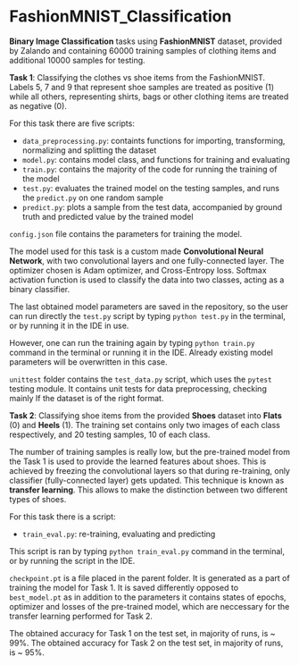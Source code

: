 # FashionMNIST_Classification

**Binary Image Classification** tasks using **FashionMNIST** dataset, provided by Zalando and containing 60000 training samples of clothing items and additional 10000 samples for testing. 

**Task 1**: Classifying the clothes vs shoe items from the FashionMNIST. Labels 5, 7 and 9 that represent shoe samples are treated as positive (1) while all others, representing shirts, bags or other clothing items are treated as negative (0). 

For this task there are five scripts:
- `data_preprocessing.py`: containts functions for importing, transforming, normalizing and splitting the dataset 
- `model.py`: contains model class, and functions for training and evaluating
- `train.py`: contains the majority of the code for running the training of the model
- `test.py`: evaluates the trained model on the testing samples, and runs the `predict.py` on one random sample
- `predict.py`: plots a sample from the test data, accompanied by ground truth and predicted value by the trained model

`config.json` file contains the parameters for training the model.

The model used for this task is a custom made **Convolutional Neural Network**, with two convolutional layers and one fully-connected layer.
The optimizer chosen is Adam optimizer, and Cross-Entropy loss. Softmax activation function is used to classify the data into two classes, acting as a binary classifier.

The last obtained model parameters are saved in the repository, so the user can run directly the `test.py` script by typing `python test.py` in the terminal, or by running it in the IDE in use.

However, one can run the training again by typing `python train.py` command in the terminal or running it in the IDE. Already existing model parameters will be overwritten in this case.

`unittest` folder contains the `test_data.py` script, which uses the `pytest` testing module. It contains unit tests for data preprocessing, checking mainly If the dataset is of the right format.

**Task 2**: Classifying shoe items from the provided **Shoes** dataset into **Flats** (0) and **Heels** (1). The training set contains only two images of each class respectively, and 20 testing samples, 10 of each class.

The number of training samples is really low, but the pre-trained model from the Task 1 is used to provide the learned features about shoes. This is achieved by freezing the convolutional layers so that during re-training, only classifier (fully-connected layer) gets updated. This technique is known as **transfer learning**. This allows to make the distinction between two different types of shoes.

For this task there is a script:
- `train_eval.py`: re-training, evaluating and predicting

This script is ran by typing `python train_eval.py` command in the terminal, or by running the script in the IDE.

`checkpoint.pt` is a file placed in the parent folder. It is generated as a part of training the model for Task 1. It is saved differently opposed to `best_model.pt` as in addition to the parameters it contains states of epochs, optimizer and losses of the pre-trained model, which are neccessary for the transfer learning performed for Task 2.

The obtained accuracy for Task 1 on the test set, in majority of runs, is ~ 99%. 
The obtained accuracy for Task 2 on the test set, in majority of runs, is ~ 95%.

